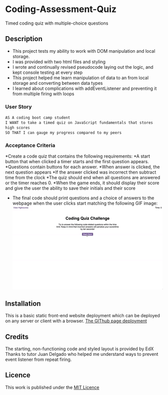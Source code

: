 # Coding-Assessment-Quiz
Timed coding quiz with multiple-choice questions

## Description

- This project tests my ability to work with DOM manipulation and local storage.
- I was provided with two html files and styling
- I wrote and continually revised pseudocode laying out the logic, and kept console testing at every step
- This project helped me learn manipulation of data to an from local storage and converting between data types
- I learned about complications with addEventListener and preventing it from multiple firing with loops

### User Story

```
AS A coding boot camp student
I WANT to take a timed quiz on JavaScript fundamentals that stores high scores
SO THAT I can gauge my progress compared to my peers
```

### Acceptance Criteria

*Create a code quiz that contains the following requirements:
  *A start button that when clicked a timer starts and the first question appears.
  *Questions contain buttons for each answer.
  *When answer is clicked, the next question appears
  *If the answer clicked was incorrect then subtract time from the clock
  *The quiz should end when all questions are answered or the timer reaches 0.
  *When the game ends, it should display their score and give the user the ability to save their initials and their score

* The final code should print questions and a choice of answers to the webpage when the user clicks start matching the following GIF image:![Layout of finished page](./assets/img/08-web-apis-challenge-demo.gif)

## Installation

This is a basic static front-end website deployment which can be deployed on any server or client with a browser. [The GIThub page deployment](https://essexgit.github.io/Coding-Assessment-Quiz/)

## Credits

The starting, non-functioning code and styled layout is provided by EdX
Thanks to tutor Juan Delgado who helped me understand ways to prevent event listener from repeat firing.

## Licence
This work is published under the [MIT Licence](./LICENSE)
